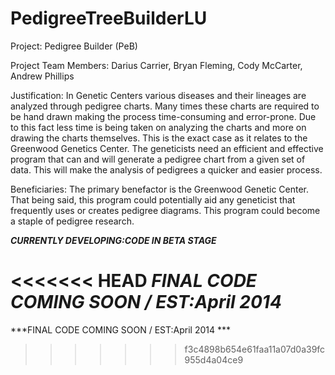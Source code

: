 PedigreeTreeBuilderLU
=====================

Project: Pedigree Builder (PeB)

Project Team Members: Darius Carrier, Bryan Fleming, Cody McCarter, Andrew Phillips

Justification: In Genetic Centers various diseases and their lineages are analyzed through pedigree charts. Many times these charts are required to be hand drawn making the process time-consuming and error-prone. Due to this fact less time is being taken on analyzing the charts and more on drawing the charts themselves. This is the exact case as it relates to the Greenwood Genetics Center. The geneticists need an efficient and effective program that can and will generate a pedigree chart from a given set of data. This will make the analysis of pedigrees a quicker and easier process.

Beneficiaries: The primary benefactor is the Greenwood Genetic Center. That being said, this program could potentially aid any geneticist that frequently uses or creates pedigree diagrams. This program could become a staple of pedigree research.

***CURRENTLY DEVELOPING:CODE IN BETA STAGE***

<<<<<<< HEAD
***FINAL CODE COMING SOON / EST:April 2014***
=======
***FINAL CODE COMING SOON / EST:April 2014 ***

>>>>>>> f3c4898b654e61faa11a07d0a39fc955d4a04ce9
